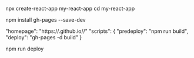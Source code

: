npx create-react-app my-react-app
cd my-react-app

npm install gh-pages --save-dev


"homepage": "https://<username>.github.io/<repository-name>/"
"scripts": {
     "predeploy": "npm run build",
     "deploy": "gh-pages -d build"
   }

npm run deploy